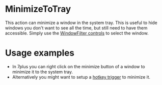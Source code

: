 # MinimizeToTray #
This action can minimize a window in the system tray. This is useful to hide windows you don't want to see all the time, but still need to have them accessible.
Simply use the [WindowFilter controls](docsGenericWindowFilter.md) to select the window.

# Usage examples #
  * In 7plus you can right click on the minimize button of a window to minimize it to the system tray.
  * Alternatively you might want to setup a [hotkey trigger](docsTriggersHotkey.md) to minimize it.